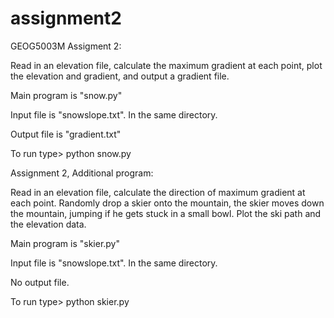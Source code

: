 # assignment2

GEOG5003M Assigment 2:

Read in an elevation file, calculate the maximum gradient at each point, 
plot the elevation and gradient, and output a gradient file.

Main program is "snow.py"

Input file is "snowslope.txt". In the same directory.

Output file is "gradient.txt"

To run type> python snow.py


Assignment 2, Additional program:

Read in an elevation file, calculate the direction of maximum gradient at each point. 
Randomly drop a skier onto the mountain, the skier moves down the mountain, jumping if he 
gets stuck in a small bowl. Plot the ski path and the elevation data.

Main program is "skier.py"

Input file is "snowslope.txt". In the same directory.

No output file.

To run type> python skier.py
